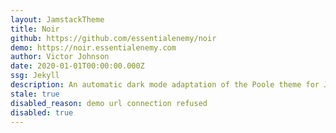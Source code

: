 ```yaml
---
layout: JamstackTheme
title: Noir
github: https://github.com/essentialenemy/noir
demo: https://noir.essentialenemy.com
author: Victor Johnson
date: 2020-01-01T00:00:00.000Z
ssg: Jekyll
description: An automatic dark mode adaptation of the Poole theme for Jekyll.
stale: true
disabled_reason: demo url connection refused
disabled: true
---
```

